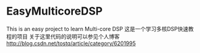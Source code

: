 # EasyMulticoreDSP
This is an easy project to learn Multi-core DSP
这是一个学习多核DSP快速教程的项目
关于这里代码的说明可以参见个人博客
http://blog.csdn.net/tostq/article/category/6201995
